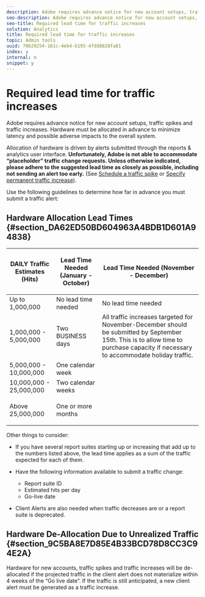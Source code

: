 ```yaml
---
description: Adobe requires advance notice for new account setups, traffic spikes and traffic increases. Hardware must be allocated in advance to minimize latency and possible adverse impacts to the overall system.
seo-description: Adobe requires advance notice for new account setups, traffic spikes and traffic increases. Hardware must be allocated in advance to minimize latency and possible adverse impacts to the overall system.
seo-title: Required lead time for traffic increases
solution: Analytics
title: Required lead time for traffic increases
topic: Admin tools
uuid: 70b29254-161c-4eb4-b195-4fdd8820fa81
index: y
internal: n
snippet: y
---
```


# Required lead time for traffic increases

Adobe requires advance notice for new account setups, traffic spikes and traffic increases. Hardware must be allocated in advance to minimize latency and possible adverse impacts to the overall system.

Allocation of hardware is driven by alerts submitted through the reports & analytics user interface. **Unfortunately, Adobe is not able to accommodate “placeholder” traffic change requests. Unless otherwise indicated, please adhere to the suggested lead time as closely as possible, including not sending an alert too early.** (See [Schedule a traffic spike](../c_traffic_management/t_traffic_schedule_spike.md#task_66E0967F49CF49CC9D88CDF517398FAE) or [Specify permanent traffic increase](../c_traffic_management/t_traffic_permanent.md#task_1B3BF0AE020F4936B689D9ED1736FCFF)).

Use the following guidelines to determine how far in advance you must submit a traffic alert:

## Hardware Allocation Lead Times {#section_DA62ED50BD604963A4BDB1D601A94838}

<table id="table_A67CC3B164F740088797BD8913244E47"> 
 <thead> 
  <tr> 
   <th colname="col1" class="entry"> DAILY Traffic Estimates (Hits) </th> 
   <th colname="col2" class="entry"> <p>Lead Time Needed (January - October) </p> </th> 
   <th colname="col3" class="entry"> <p>Lead Time Needed (November - December) </p> </th> 
  </tr> 
 </thead>
 <tbody> 
  <tr> 
   <td colname="col1"> Up to 1,000,000 </td> 
   <td colname="col2"> No lead time needed </td> 
   <td colname="col3"> No lead time needed </td> 
  </tr> 
  <tr> 
   <td colname="col1"> 1,000,000 - 5,000,000 </td> 
   <td colname="col2"> Two BUSINESS days </td> 
   <td colname="col3" morerows="3"> All traffic increases targeted for November-December should be submitted by September 15th. This is to allow time to purchase capacity if necessary to accommodate holiday traffic. </td> 
  </tr> 
  <tr> 
   <td colname="col1"> 5,000,000 - 10,000,000 </td> 
   <td colname="col2"> One calendar week </td> 
  </tr> 
  <tr> 
   <td colname="col1"> 10,000,000 - 25,000,000 </td> 
   <td colname="col2"> Two calendar weeks </td> 
  </tr> 
  <tr> 
   <td colname="col1"> <p>Above 25,000,000 </p> </td> 
   <td colname="col2"> One or more months </td> 
  </tr> 
 </tbody> 
</table>

Other things to consider:

* If you have several report suites starting up or increasing that add up to the numbers listed above, the lead time applies as a sum of the traffic expected for each of them. 
* Have the following information available to submit a traffic change:

    * Report suite ID 
    * Estimated hits per day 
    * Go-live date

* Client Alerts are also needed when traffic decreases are or a report suite is deprecated.

## Hardware De-Allocation Due to Unrealized Traffic {#section_9C5BA8E7D85E4B33BCD78D8CC3C94E2A}

Hardware for new accounts, traffic spikes and traffic increases will be de-allocated if the projected traffic in the client alert does not materialize within 4 weeks of the “Go live date”. If the traffic is still anticipated, a new client alert must be generated as a traffic increase. 
